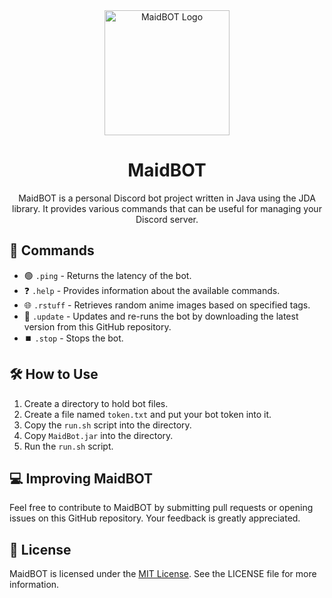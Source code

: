 <!DOCTYPE html>
<html lang="en">
<head>
  <meta charset="UTF-8">
  <meta http-equiv="X-UA-Compatible" content="IE=edge">
  <meta name="viewport" content="width=device-width, initial-scale=1.0">
</head>
<body>
  <div align="center">
    <img src="https://iili.io/HGcjFi7.jpg" alt="MaidBOT Logo" width="200px">
  </div>
  
  <h1 align="center">MaidBOT</h1>
  
  <p align="center">
    MaidBOT is a personal Discord bot project written in Java using the JDA library. It provides various commands that can be useful for managing your Discord server.
  </p>
  
  <h2>🤖 Commands</h2>
  
  <ul>
    <li>
      🟢 <code>.ping</code> - Returns the latency of the bot.
    </li>
    <li>
      ❓ <code>.help</code> - Provides information about the available commands.
    </li>
    <li>
      🌐 <code>.rstuff</code> - Retrieves random anime images based on specified tags.
    </li>
    <li>
      🔄 <code>.update</code> - Updates and re-runs the bot by downloading the latest version from this GitHub repository.
    </li>
    <li>
      ⏹️ <code>.stop</code> - Stops the bot.
    </li>
  </ul>
  
  <h2>🛠️ How to Use</h2>
  
  <ol>
    <li>Create a directory to hold bot files. </li>
    <li>Create a file named <code>token.txt</code> and put your bot token into it. </li>
    <li>Copy the <code>run.sh</code> script into the directory. </li>
    <li>Copy <code>MaidBot.jar</code> into the directory. </li>
    <li>Run the <code>run.sh</code> script. </li>
  </ol>
  
  <h2>💻 Improving MaidBOT</h2>
  
  <p>
    Feel free to contribute to MaidBOT by submitting pull requests or opening issues on this GitHub repository. Your feedback is greatly appreciated.
  </p>
  
  <h2>📜 License</h2>
  
  <p>
    MaidBOT is licensed under the <a href="https://opensource.org/licenses/MIT" target="_new">MIT License</a>. See the LICENSE file for more information.
  </p>  
</body>
</html>